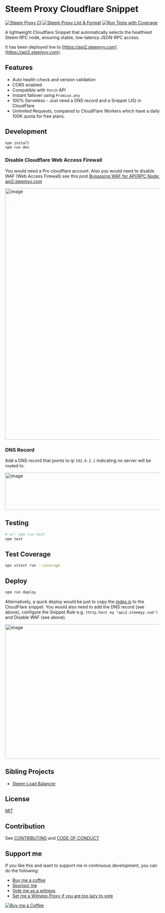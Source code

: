 # Steem Proxy Cloudflare Snippet
[![Steem Proxy CI](https://github.com/DoctorLai/steem-proxy-cloudflare/actions/workflows/ci.yaml/badge.svg)](https://github.com/DoctorLai/steem-proxy-cloudflare/actions/workflows/ci.yaml) [![Steem Proxy Lint & Format](https://github.com/DoctorLai/steem-proxy-cloudflare/actions/workflows/lint.yml/badge.svg)](https://github.com/DoctorLai/steem-proxy-cloudflare/actions/workflows/lint.yml) [![Run Tests with Coverage](https://github.com/DoctorLai/steem-proxy-cloudflare/actions/workflows/coverage.yaml/badge.svg)](https://github.com/DoctorLai/steem-proxy-cloudflare/actions/workflows/coverage.yaml)

A lightweight Cloudflare Snippet that automatically selects the healthiest Steem RPC node, ensuring stable, low-latency JSON-RPC access. 

It has been deployed live to [https://api2.steemyy.com](https://api2.steemyy.com).

## Features
- Auto health-check and version validation
- CORS enabled
- Compatible with `fetch` API
- Instant failover using `Promise.any`
- 100% Serveless - Just need a DNS record and a Snippet (JS) in CloudFlare
- Unlimited Requests, compared to CloudFlare Workers which have a daily 100K quota for free plans.

## Development
```bash
npm install
npm run dev
```

### Disable Cloudflare Web Access Firewall
You would need a Pro cloudflare account. Also you would need to disable WAF (Web Access Firewall) see this post [Bypassing WAF for API/RPC Node: api2.steemyy.com](https://steemit.com/blog/@justyy/bypassing-waf-for-api-rpc-node-api2-steemyy-com)

<img width="1227" height="818" alt="image" src="https://github.com/user-attachments/assets/ee4185c1-8907-4855-91a7-010c7fcf9bb9" />

### DNS Record
Add a DNS record that points to ip `192.0.2.1` indicating no server will be routed to.

<img width="1149" height="122" alt="image" src="https://github.com/user-attachments/assets/0d0fe9f9-f23d-480a-8149-ade6618fa694" />

## Testing
```bash
# or: npm run test
npm test
```

## Test Coverage
```bash
npx vitest run --coverage
```

## Deploy
```bash
npm run deploy
```

Alternatively, a quick deploy would be just to copy the [index.js](./src/index.js) to the CloudFlare snippet. You would also need to add the DNS record (see above), configure the Snippet Rule e.g. `(http.host eq "api2.steemyy.com")` and Disable WAF (see above).

<img width="570" height="438" alt="image" src="https://github.com/user-attachments/assets/21d2d210-a2c3-4896-b4a5-907a38e839c3" />

## Sibling Projects
- [Steem Load Balancer](https://github.com/doctorlai/steem-load-balancer)

## License
[MIT](./LICENSE)

## Contribution
See [CONTRIBUTING](./CONTRIBUTING.md) and [CODE OF CONDUCT](./CODE_OF_CONDUCT.md)

## Support me
If you like this and want to support me in continuous development, you can do the following:
- [Buy me a coffee](https://justyy.com/out/bmc)
- [Sponsor me](https://github.com/sponsors/DoctorLai)
- [Vote me as a witness](https://steemyy.com/witness-voting/?witness=justyy&action=approve)
- [Set me a Witness Proxy if you are too lazy to vote](https://steemyy.com/witness-voting/?witness=justyy&action=proxy)

<a rel="nofollow" href="http://steemyy.com/out/buymecoffee" target="_blank"><img src="https://user-images.githubusercontent.com/1764434/161362754-c45a85d3-5c80-4e10-b05c-62af49291d0b.png" alt="Buy me a Coffee"/></a>
